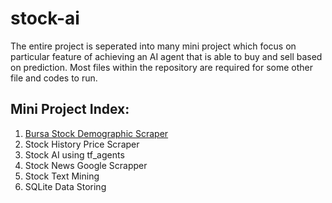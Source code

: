# stock-ai
The entire project is seperated into many mini project which focus on particular feature of achieving an AI agent that is able to buy and sell based on prediction. Most files within the repository are required for some other file and codes to run.
  
## Mini Project Index:
1. [Bursa Stock Demographic Scraper](https://github.com/kitcalamus14/stock-ai/blob/main/Bursa-Scraper-Demographic.ipynb)
2. Stock History Price Scraper
3. Stock AI using tf_agents
4. Stock News Google Scrapper
5. Stock Text Mining
6. SQLite Data Storing
